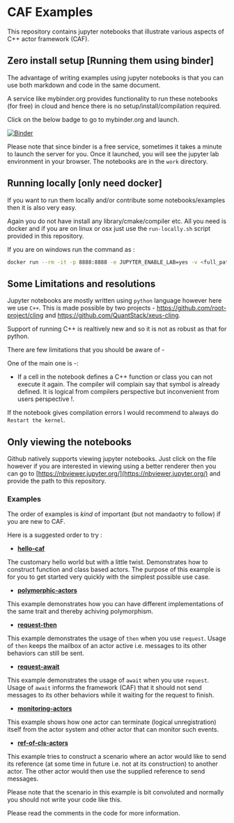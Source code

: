 # CAF Examples

This repository contains jupyter notebooks that illustrate various aspects
of C++ actor framework (CAF).

## Zero install setup [Running them using binder]

The advantage of writing examples using jupyter notebooks is that you can use both
markdown and code in the same document.

A service like mybinder.org provides functionality to run these notebooks (for free) in cloud and
hence there is no setup/install/compilation required.

Click on the below badge to go to mybinder.org and launch.

[![Binder](https://mybinder.org/badge_logo.svg)](https://mybinder.org/v2/gh/ksachdeva/caf-playground/master?urlpath=lab)

Please note that since binder is a free service, sometimes it takes a minute to launch the server for you. Once it launched, you will see the jupyter lab environment in your browser. The notebooks are in the `work` directory.

## Running locally [only need docker]

If you want to run them locally and/or contribute some notebooks/examples then it is also very easy.

Again you do not have install any library/cmake/compiler etc. All you need is docker and if you are on
linux or osx just use the `run-locally.sh` script provided in this repository.

If you are on windows run the command as :

```bash
docker run --rm -it -p 8888:8888 -e JUPYTER_ENABLE_LAB=yes -v <full_path_notebooks_folder>:/home/jovyan/notebooks ksachdeva17/caf:latest
```

## Some Limitations and resolutions

Jupyter notebooks are mostly written using `python` language however here we use `C++`. This is made possible
by two projects - https://github.com/root-project/cling and https://github.com/QuantStack/xeus-cling.

Support of running C++ is realtively new and so it is not as robust as that for python.

There are few limitations that you should be aware of -

One of the main one is -:

* If a cell in the notebook defines a C++ function or class you can not execute it again. The compiler
will complain say that symbol is already defined. It is logical from compilers perspective but inconvenient 
from users perspective !.

If the notebook gives compilation errors I would recommend to always do `Restart the kernel`.

## Only viewing the notebooks

Github natively supports viewing jupyter notebooks. Just click on the file however if you are interested in viewing using a better renderer then you can go to [https://nbviewer.jupyter.org/](https://nbviewer.jupyter.org/) and provide the path to this repository.

### Examples

The order of examples is *kind* of important (but not mandaotry to follow) if you are new to CAF.

Here is a suggested order to try :

* [**hello-caf**](notebooks/hello-caf.ipynb)

The customary hello world but with a little twist. Demonstrates how to construct function and
class based actors. The purpose of this example is for you to get started very quickly with the
simplest possible use case.

* [**polymorphic-actors**](notebooks/polymorphic-actors.ipynb)

This example demonstrates how you can have different implementations of the same trait and 
thereby achiving polymorphism.

* [**request-then**](notebooks/request-then.ipynb)

This example demonstrates the usage of `then` when you use `request`. Usage of `then` keeps the mailbox
of an actor active i.e. messages to its other behaviors can still be sent.

* [**request-await**](notebooks/request-await.ipynb)

This example demonstrates the usage of `await` when you use `request`. Usage of `await` informs the framework (CAF)
that it should not send messages to its other behaviors while it waiting for the request to finish.

* [**monitoring-actors**](notebooks/monitoring-actors.ipynb)

This example shows how one actor can terminate (logical unregistration) itself from the actor
system and other actor that can monitor such events.

* [**ref-of-cls-actors**](notebooks/ref-of-cls-actors.ipynb)

This example tries to construct a scenario where an actor would like to send its reference (at some time in future i.e. not at its construction) to another actor. The other actor would then use the supplied reference to send messages.

Please note that the scenario in this example is bit convoluted and normally you should not write your code like this. 

Please read the comments in the code for more information.
